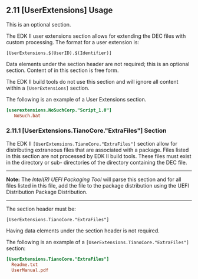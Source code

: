 <!--- @file
  2.11 [UserExtensions] Usage

  Copyright (c) 2007-2017, Intel Corporation. All rights reserved.<BR>

  Redistribution and use in source (original document form) and 'compiled'
  forms (converted to PDF, epub, HTML and other formats) with or without
  modification, are permitted provided that the following conditions are met:

  1) Redistributions of source code (original document form) must retain the
     above copyright notice, this list of conditions and the following
     disclaimer as the first lines of this file unmodified.

  2) Redistributions in compiled form (transformed to other DTDs, converted to
     PDF, epub, HTML and other formats) must reproduce the above copyright
     notice, this list of conditions and the following disclaimer in the
     documentation and/or other materials provided with the distribution.

  THIS DOCUMENTATION IS PROVIDED BY TIANOCORE PROJECT "AS IS" AND ANY EXPRESS OR
  IMPLIED WARRANTIES, INCLUDING, BUT NOT LIMITED TO, THE IMPLIED WARRANTIES OF
  MERCHANTABILITY AND FITNESS FOR A PARTICULAR PURPOSE ARE DISCLAIMED. IN NO
  EVENT SHALL TIANOCORE PROJECT  BE LIABLE FOR ANY DIRECT, INDIRECT, INCIDENTAL,
  SPECIAL, EXEMPLARY, OR CONSEQUENTIAL DAMAGES (INCLUDING, BUT NOT LIMITED TO,
  PROCUREMENT OF SUBSTITUTE GOODS OR SERVICES; LOSS OF USE, DATA, OR PROFITS;
  OR BUSINESS INTERRUPTION) HOWEVER CAUSED AND ON ANY THEORY OF LIABILITY,
  WHETHER IN CONTRACT, STRICT LIABILITY, OR TORT (INCLUDING NEGLIGENCE OR
  OTHERWISE) ARISING IN ANY WAY OUT OF THE USE OF THIS DOCUMENTATION, EVEN IF
  ADVISED OF THE POSSIBILITY OF SUCH DAMAGE.

-->

## 2.11 [UserExtensions] Usage

This is an optional section.

The EDK II user extensions section allows for extending the DEC files with
custom processing. The format for a user extension is:

`[UserExtensions.$(UserID).$(Identifier)]`

Data elements under the section header are not required; this is an optional
section. Content of in this section is free form.

The EDK II build tools do not use this section and will ignore all content
within a `[UserExtensions]` section.

The following is an example of a User Extensions section.

```ini
[userextensions.NoSuchCorp."Script_1.0"]
   NoSuch.bat
```

### 2.11.1 [UserExtensions.TianoCore."ExtraFiles"] Section

The EDK II `[UserExtensions.TianoCore."ExtraFiles"]` section allow for
distributing extraneous files that are associated with a package. Files listed
in this section are not processed by EDK II build tools. These files must exist
in the directory or sub- directories of the directory containing the DEC file.

**********
**Note:** The _Intel(R) UEFI Packaging Tool_ will parse this section and for all
files listed in this file, add the file to the package distribution using the
UEFI Distribution Package Distribution.
**********

The section header must be:

`[UserExtensions.TianoCore."ExtraFiles"]`

Having data elements under the section header is not required.

The following is an example of a `[UserExtensions.TianoCore."ExtraFiles"]`
section:

```ini
[UserExtensions.TianoCore."ExtraFiles"]
  Readme.txt
  UserManual.pdf
```

